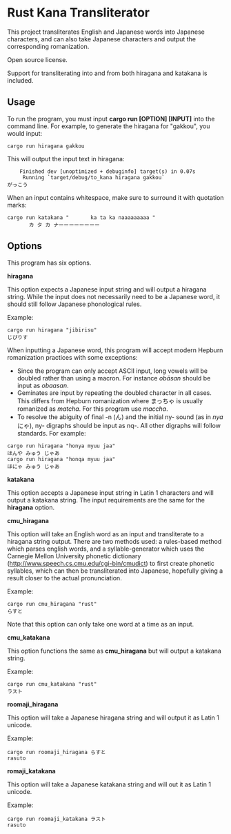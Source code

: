 #  Rust Kana Transliterator

This project transliterates English and Japanese words into Japanese characters, and can also take Japanese characters and output the corresponding romanization.

Open source license.

Support for transliterating into and from both hiragana and katakana is included.

## Usage

To run the program, you must input **cargo run [OPTION] [INPUT]** into the command line. For example, to generate the hiragana for "gakkou", you would input:
```
cargo run hiragana gakkou
```
This will output the input text in hiragana:
```
    Finished dev [unoptimized + debuginfo] target(s) in 0.07s
     Running `target/debug/to_kana hiragana gakkou`
がっこう
```
When an input contains whitespace, make sure to surround it with quotation marks:
```
cargo run katakana "       ka ta ka naaaaaaaaa "
       カ タ カ ナーーーーーーーー
```
## Options

This program has six options.

**hiragana**

This option expects a Japanese input string and will output a hiragana string. While the input does not necessarily need to be a Japanese word, it should still follow Japanese phonological rules.

Example:
```
cargo run hiragana "jibirisu"
じびりす
```
When inputting a Japanese word, this program will accept modern Hepburn romanization practices with some exceptions:
  - Since the program can only accept ASCII input, long vowels will be doubled rather than using a macron. For instance *obāsan* 
  should be input as *obaasan*.
  - Geminates are input by repeating the doubled character in all cases. This differs from Hepburn romanization where まっちゃ is usually romanized as *matcha*. For this program use *maccha*.
  - To resolve the abiguity of final -n (ん) and the initial ny- sound (as in *nya* にゃ), ny- digraphs should be input as nq-. All other digraphs will follow standards. For example:
``` 
cargo run hiragana "honya myuu jaa"
ほんや みゅう じゃあ
cargo run hiragana "honqa myuu jaa"
ほにゃ みゅう じゃあ
```

**katakana**

This option accepts a Japanese input string in Latin 1 characters and will output a katakana string. The input requirements are the same for the **hiragana** option.

**cmu_hiragana**

This option will take an English word as an input and transliterate to a hiragana string output. There are two methods used: a rules-based method which parses english words, and a syllable-generator which uses the Carnegie Mellon University phonetic dictionary (http://www.speech.cs.cmu.edu/cgi-bin/cmudict) to first create phonetic syllables, which can then be transliterated into Japanese, hopefully giving a result closer to the actual pronunciation.

Example:
```
cargo run cmu_hiragana "rust"
らすと
```

Note that this option can only take one word at a time as an input.

**cmu_katakana**

This option functions the same as **cmu_hiragana** but will output a katakana string.

Example:
```
cargo run cmu_katakana "rust"
ラスト
```
**roomaji_hiragana**

This option will take a Japanese hiragana string and will output it as Latin 1 unicode. 

Example:
```
cargo run roomaji_hiragana らすと
rasuto
```

**romaji_katakana**

This option will take a Japanese katakana string and will out it as Latin 1 unicode.

Example:
```
cargo run roomaji_katakana ラスト
rasuto
```

